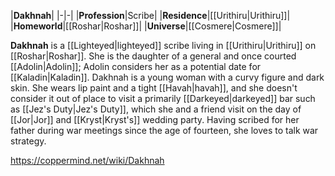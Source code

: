 |**Dakhnah**|
|-|-|
|**Profession**|Scribe|
|**Residence**|[[Urithiru\|Urithiru]]|
|**Homeworld**|[[Roshar\|Roshar]]|
|**Universe**|[[Cosmere\|Cosmere]]|

**Dakhnah** is a [[Lighteyed\|lighteyed]] scribe living in [[Urithiru\|Urithiru]] on [[Roshar\|Roshar]]. She is the daughter of a general and once courted [[Adolin\|Adolin]]; Adolin considers her as a potential date for [[Kaladin\|Kaladin]].
Dakhnah is a young woman with a curvy figure and dark skin. She wears lip paint and a tight [[Havah\|havah]], and she doesn't consider it out of place to visit a primarily [[Darkeyed\|darkeyed]] bar such as [[Jez's Duty\|Jez's Duty]], which she and a friend visit on the day of [[Jor\|Jor]] and [[Kryst\|Kryst's]] wedding party. Having scribed for her father during war meetings since the age of fourteen, she loves to talk war strategy.



https://coppermind.net/wiki/Dakhnah